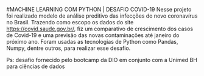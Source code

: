 #MACHINE LEARNING COM PYTHON | DESAFIO COVID-19
Nesse projeto foi realizado modelo de análise preditivo das infecções do novo coronavírus no Brasil. Trazendo como escopo os dados do site https://covid.saude.gov.br/, fiz um comparativo de crescimento dos casos de Covid-19 e uma previsão das novas contaminações até janeiro do próximo ano. Foram usadas as tecnologias de Python como Pandas, Numpy, dentre outros, para realizar esse desafio.

Ps: desafio fornecido pelo bootcamp da DIO em conjunto com a Unimed BH para ciências de dados
